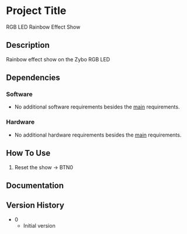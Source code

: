 # Project Title

RGB LED Rainbow Effect Show

## Description

Rainbow effect show on the Zybo RGB LED


## Dependencies

### Software

* No additional software requirements besides the [main]() requirements.


### Hardware

* No additional hardware requirements besides the [main]() requirements.


## How To Use

1. Reset the show → BTN0


## Documentation



## Version History

* 0
    * Initial version
